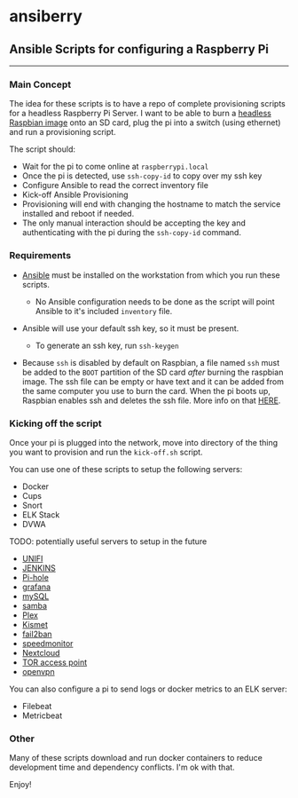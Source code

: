 # ansiberry

## Ansible Scripts for configuring a Raspberry Pi
---
### Main Concept

The idea for these scripts is to have a repo of complete provisioning scripts for a headless Raspberry Pi Server.
I want to be able to burn a [headless Raspbian image](https://www.raspberrypi.org/downloads/) onto an SD card, plug the pi into a switch (using ethernet) and run a provisioning script.

The script should:
- Wait for the pi to come online at `raspberrypi.local` 
- Once the pi is detected, use `ssh-copy-id` to copy over my ssh key
- Configure Ansible to read the correct inventory file
- Kick-off Ansible Provisioning
- Provisioning will end with changing the hostname to match the service installed and reboot if needed.
- The only manual interaction should be accepting the key and authenticating with the pi during the `ssh-copy-id` command.

### Requirements

- [Ansible](https://docs.ansible.com/ansible/latest/installation_guide/intro_installation.html) must be installed on the workstation from which you run these scripts.
    - No Ansible configuration needs to be done as the script will point Ansible to it's included `inventory` file.

- Ansible will use your default ssh key, so it must be present.
    - To generate an ssh key, run `ssh-keygen`

- Because `ssh` is disabled by default on Raspbian, a file named `ssh` must be added to the `BOOT` partition of the SD card _after_ burning the raspbian image. The ssh file can be empty or have text and it can be added from the same computer you use to burn the card. When the pi boots up, Raspbian enables ssh and deletes the ssh file. More info on that [HERE](https://www.raspberrypi.org/documentation/remote-access/ssh/).

### Kicking off the script

Once your pi is plugged into the network, move into directory of the thing you want to provision and run the `kick-off.sh` script.

You can use one of these scripts to setup the following servers:
- Docker
- Cups
- Snort
- ELK Stack
- DVWA

TODO: potentially useful servers to setup in the future
- [UNIFI](https://pimylifeup.com/rasberry-pi-unifi/)
- [JENKINS](https://pimylifeup.com/jenkins-raspberry-pi/)
- [Pi-hole](https://pimylifeup.com/raspberry-pi-pi-hole/)
- [grafana](https://pimylifeup.com/raspberry-pi-grafana/)
- [mySQL](https://pimylifeup.com/raspberry-pi-mysql/)
- [samba](https://pimylifeup.com/raspberry-pi-samba/)
- [Plex](https://pimylifeup.com/raspberry-pi-plex-server/)
- [Kismet](https://pimylifeup.com/raspberry-pi-network-scanner/)
- [fail2ban](https://pimylifeup.com/raspberry-pi-fail2ban/)
- [speedmonitor](https://pimylifeup.com/raspberry-pi-internet-speed-monitor/)
- [Nextcloud](https://pimylifeup.com/raspberry-pi-nextcloud-server/)
- [TOR access point](https://pimylifeup.com/raspberry-pi-tor-access-point/)
- [openvpn](https://pimylifeup.com/raspberry-pi-vpn-access-point/)

You can also configure a pi to send logs or docker metrics to an ELK server:
- Filebeat
- Metricbeat

### Other
Many of these scripts download and run docker containers to reduce development time and dependency conflicts. I'm ok with that.

Enjoy!

